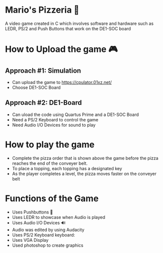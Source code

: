 # Mario's Pizzeria :pizza:
A video game created in C which involves software and hardware such as LEDR, PS/2 and Push Buttons that work on the DE1-SOC board

# How to Upload the game :video_game:
## Approach #1: Simulation 
* Can upload the game to https://cpulator.01xz.net/
* Choose DE1-SOC Board 

## Approach #2: DE1-Board 
* Can uload the code using Quartus Prime and a DE1-SOC Board
* Need a PS/2 Keyboard to control the game 
* Need Audio I/O Devices for sound to play 

# How to play the game
* Complete the pizza order that is shown above the game before the pizza reaches the end of the conveyer belt. 
* To place a topping, each topping has a designated key
* As the player completes a level, the pizza moves faster on the conveyer belt 

# Functions of the Game
* Uses Pushbuttons :red_circle:
* Uses LEDR to showcase when Audio is played 
* Uses Audio I/O Devices :loud_sound:
* Audio was edited by using Audacity 
* Uses PS/2 Keyboard keyboard:
* Uses VGA Display 
* Used photoshop to create graphics 

